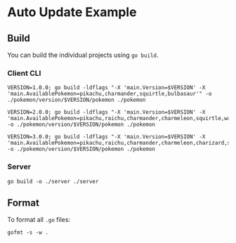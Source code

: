 # Auto Update Example

## Build

You can build the individual projects using `go build`.

### Client CLI

```
VERSION=1.0.0; go build -ldflags "-X 'main.Version=$VERSION' -X 'main.AvailablePokemon=pikachu,charmander,squirtle,bulbasaur'" -o ./pokemon/version/$VERSION/pokemon ./pokemon
```

```
VERSION=2.0.0; go build -ldflags "-X 'main.Version=$VERSION' -X 'main.AvailablePokemon=pikachu,raichu,charmander,charmeleon,squirtle,wartortle,bulbasaur,ivysaur'" -o ./pokemon/version/$VERSION/pokemon ./pokemon
```

```
VERSION=3.0.0; go build -ldflags "-X 'main.Version=$VERSION' -X 'main.AvailablePokemon=pikachu,raichu,charmander,charmeleon,charizard,squirtle,wartortle,blastoise,bulbasaur,ivysaur,venusaur'" -o ./pokemon/version/$VERSION/pokemon ./pokemon
```

### Server

```
go build -o ./server ./server
```

## Format

To format all `.go` files:

```
gofmt -s -w .
```

